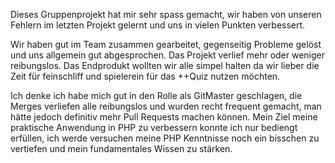 Dieses Gruppenprojekt hat mir sehr spass gemacht, wir haben von unseren Fehlern im letzten Projekt gelernt und uns in vielen Punkten verbessert.

Wir haben gut im Team zusammen gearbeitet, gegenseitig Probleme gelöst und uns allgemein gut abgesprochen. Das Projekt verlief mehr oder weniger reibungslos.
Das Endprodukt wollten wir alle simpel halten da wir lieber die Zeit für feinschliff und spielerein für das ++Quiz nutzen möchten.

Ich denke ich habe mich gut in den Rolle als GitMaster geschlagen, die Merges verliefen alle reibungslos und wurden recht frequent gemacht, man hätte jedoch definitiv mehr Pull Requests machen können.
Mein Ziel meine praktische Anwendung in PHP zu verbessern konnte ich nur bediengt erfüllen, ich werde versuchen meine PHP Kenntnisse noch ein bisschen zu vertiefen und mein fundamentales Wissen zu stärken.



